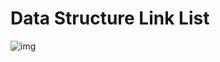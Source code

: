 # Data Structure Link List
![img](https://github.com/onursonmeznet/Data_Structure_Link_List/blob/main/Screenshot_3.jpg)
